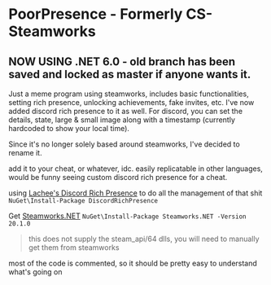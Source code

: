 # PoorPresence - Formerly CS-Steamworks
## NOW USING .NET 6.0 - old branch has been saved and locked as master if anyone wants it.


Just a meme program using steamworks, includes basic functionalities, setting rich presence, unlocking achievements, fake invites, etc. I've now added discord rich presence to it as well.
For discord, you can set the details, state, large & small image along with a timestamp (currently hardcoded to show your local time).

Since it's no longer solely based around steamworks, I've decided to rename it.

add it to your cheat, or whatever, idc. easily replicatable in other languages, would be funny seeing custom discord rich presence for a cheat.

using [Lachee's Discord Rich Presence](https://github.com/Lachee/discord-rpc-csharp) to do all the management of that shit
`NuGet\Install-Package DiscordRichPresence`

Get [Steamworks.NET](https://steamworks.github.io/)
`NuGet\Install-Package Steamworks.NET -Version 20.1.0`
>this does not supply the steam_api/64 dlls, you will need to manually get them from steamworks

most of the code is commented, so it should be pretty easy to understand what's going on
